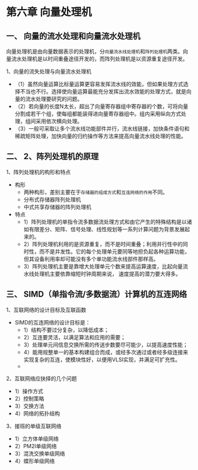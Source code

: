 # 第六章 向量处理机


##  一、 向量的流水处理和向量流水处理机

向量处理机是由向量数据表示的处理机，分`向量流水线处理机`和`阵列处理机`两类。向量流水处理机是以时间重叠途径开发的，而阵列处理机是以资源重复途径开发。

1、向量的流失处理与向量流水处理机
   - （1）虽然向量运算比标量运算更容易发挥流水线的效能，但如果处理方式选择不当也不行。选择使向量运算最能充分发挥出流水效能的处理方式，就是向量的流水处理要研究的问题。
   - （2）若向量的长度N太长，超出了向量寄存器组中寄存器的个数，可将向量分割成若干个组，使每组都能装得进向量寄存器组中。组内采用纵向方式处理，组间采用依次横向处理。
   - （3）一般可采取让多个流水线功能部件并行，流水线链接，加快条件语句和稀疏矩阵处理，加快向量的归约操作等方法来提高向量流水线处理的性能。

##  二、 2、阵列处理机的原理
1、阵列处理机的构形和特点
  - 构形
      - 两种构形，差别主要在于`存储器的组成方式`和`互连网络的作用`不同。
      - 分布式存储器阵列处理机
      - 中式共享存储器的阵列处理机
  - 特点
      - 1）阵列处理机的单指令流多数据流处理方式和由它产生的特殊结构是以诸如有限差分、矩阵、信号处理、线性规划等一系列计算问题为背景发展起来的。
      - 2）阵列处理机利用的是资源重复，而不是时间重叠；利用并行性中的同时性，而不是并发性。它的每个处理单元要同等地担负起各种运算功能，但其设备利用率却可能没有多个单功能流水线部件那样高。
      - 3）阵列处理机主要是靠增大处理单元个数来提高运算速度，比起向量流水线处理机主要依靠缩短时钟周期来说， 速度提高的潜力要大得多。

##  三、  SIMD（单指令流/多数据流）计算机的互连网络

1、互联网络的设计目标及互联函数
   - SIMD的互连网络的设计目标是：
     - 1）结构不要过分复杂，以降低成本；
     - 2）互连要灵活，以满足算法和应用的需要；
     - 3）处理单元间信息交换所需的传送步数要尽可能少，以提高速度性能；
     - 4）能用规整单一的基本构建组合而成，或经多次通过或者经多级连接来实现复杂的互连，使模块性好，以便用VLSI实现，并满足可扩充性。
     - 
2、互联网络应抉择的几个问题
   - 1）操作方式
   - 2）控制策略
   - 3）交换方法
   - 4）网络的拓扑结构
  
3、接班的单级互联网络

   - 1）立方体单级网络
   - 2）PM2I单级网络
   - 3）混洗交换单级网络
   - 4）蝶形单级网络